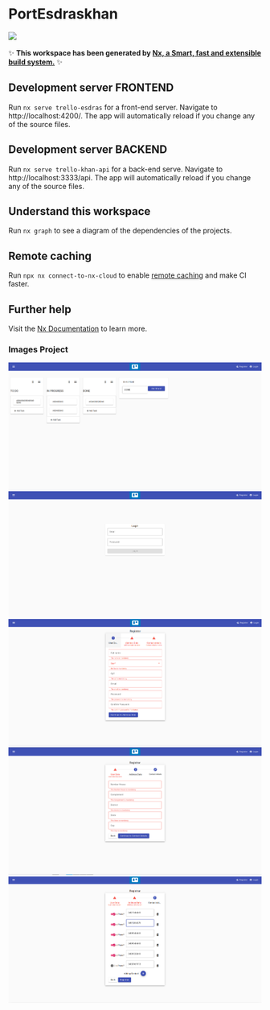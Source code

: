 # PortEsdraskhan

<a href="https://nx.dev" target="_blank" rel="noreferrer"><img src="https://raw.githubusercontent.com/nrwl/nx/master/images/nx-logo.png" width="45"></a>


✨ **This workspace has been generated by [Nx, a Smart, fast and extensible build system.](https://nx.dev)** ✨

## Development server FRONTEND

Run `nx serve trello-esdras` for a front-end server. Navigate to http://localhost:4200/. The app will automatically reload if you change any of the source files.

## Development server BACKEND
Run `nx serve trello-khan-api` for a back-end serve. Navigate to http://localhost:3333/api. The app will automatically reload if you change any of the source files.
## Understand this workspace

Run `nx graph` to see a diagram of the dependencies of the projects.

## Remote caching

Run `npx nx connect-to-nx-cloud` to enable [remote caching](https://nx.app) and make CI faster.

## Further help

Visit the [Nx Documentation](https://nx.dev) to learn more.

### Images Project
![KANBAN INITIAL.png](readme.images%2FKANBAN%20INITIAL.png)
![LOGIN.png](readme.images%2FLOGIN.png)
![REGISTRAR.png](readme.images%2FREGISTRAR.png)
![REGISTRAR2.png](readme.images%2FREGISTRAR2.png)
![REGISTRAR3.png](readme.images%2FREGISTRAR3.png)
